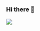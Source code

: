 ### Hi there 👋
![](https://github-readme-stats.vercel.app/api?username=older4&count_private=true&show_icons=true)
